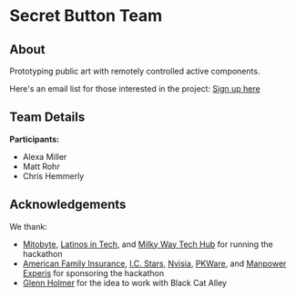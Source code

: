 # Secret Button Team

## About
Prototyping public art with remotely controlled active components.

Here's an email list for those interested in the project: [Sign up here](https://forms.gle/zzVSQnLrPfhfKWLBA)

## Team Details
**Participants:**
* Alexa Miller
* Matt Rohr
* Chris Hemmerly
## Acknowledgements
We thank:
* [Mitobyte](http://mitobyte.com/), [Latinos in Tech](https://latinos.tech/), and [Milky Way Tech Hub](https://www.milkywaytechhub.com/) for running the hackathon
* [American Family Insurance](https://www.amfam.com), [I.C. Stars](https://www.icstars.org/location/milwaukee), [Nvisia](http://nvisia.com/), [PKWare](https://pkware.com/), and [Manpower Experis](https://www.experis.com/en) for sponsoring the hackathon
 * [Glenn Holmer](https://github.com/Cenbe) for the idea to work with Black Cat Alley